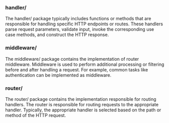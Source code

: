 ### handler/
The handler/ package typically includes functions or methods that are responsible for handling specific HTTP endpoints or routes.
These handlers parse request parameters, validate input, invoke the corresponding use case methods, and construct the HTTP response.

### middleware/
The middleware/ package contains the implementation of router middleware.
Middleware is used to perform additional processing or filtering before and after handling a request.
For example, common tasks like authentication can be implemented as middleware.

### router/
The router/ package contains the implementation responsible for routing handlers.
The router is responsible for routing requests to the appropriate handler.
Typically, the appropriate handler is selected based on the path or method of the HTTP request.
